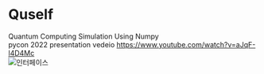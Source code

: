 # Quself
Quantum Computing Simulation Using Numpy<br>
pycon 2022 presentation vedeio <herf>https://www.youtube.com/watch?v=aJqF-l4D4Mc</herf></br>
![인터페이스](/gui/interface.png)
